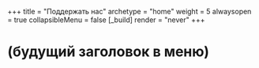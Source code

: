 +++
title = "Поддержать нас"
archetype = "home"
weight = 5
alwaysopen = true
collapsibleMenu = false
[_build]
render = "never"
+++

# (будущий заголовок в меню)